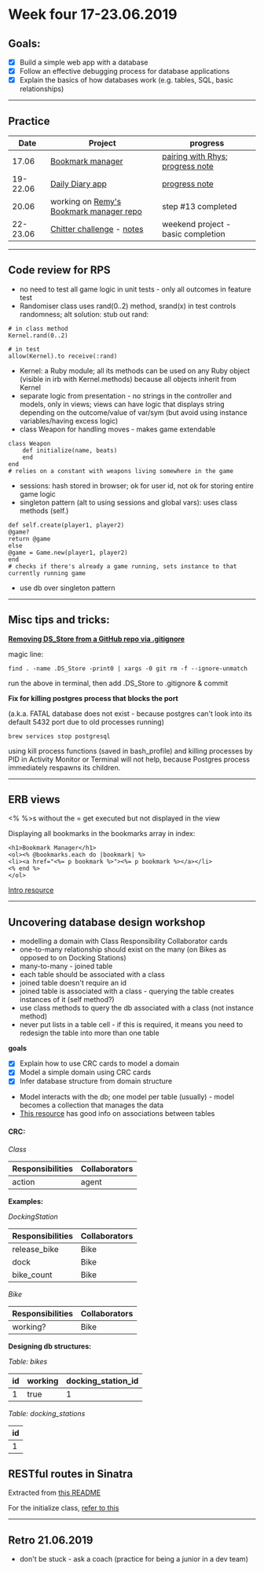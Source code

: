 # Week four 17-23.06.2019

## Goals:

- [x] Build a simple web app with a database
- [x] Follow an effective debugging process for database applications
- [x] Explain the basics of how databases work (e.g. tables, SQL, basic relationships)

---  

## Practice

Date | Project | progress
--- | --- | ---
17.06 | [Bookmark manager](https://github.com/aniasobo/bookmark-challenge) | [pairing with Rhys](https://github.com/aniasobo/portfolio/blob/master/feedback/feedback%20from%20Rhys.md); [progress note](https://github.com/aniasobo/portfolio/blob/master/challenges/bookmark-manager.md)
19-22.06 | [Daily Diary app](https://github.com/aniasobo/daily-diary-app) | [progress note](https://github.com/aniasobo/portfolio/blob/master/challenges/daily-diary.md) 
20.06 | working on [Remy's Bookmark manager repo](https://github.com/IndecentDolphin/bookmark_manager/) | step #13 completed
22-23.06 | [Chitter challenge](https://github.com/aniasobo/chitter-challenge) - [notes](https://github.com/aniasobo/portfolio/blob/master/challenges/chitter.md) | weekend project - basic completion

---  

## Code review for RPS  

- no need to test all game logic in unit tests - only all outcomes in feature test
- Randomiser class uses rand(0..2) method, srand(x) in test controls randomness; alt solution: stub out rand:

```
# in class method
Kernel.rand(0..2)

# in test
allow(Kernel).to receive(:rand)
```

- Kernel: a Ruby module; all its methods can be used on any Ruby object (visible in irb with Kernel.methods) because all objects inherit from Kernel
- separate logic from presentation - no strings in the controller and models, only in views; views can have logic that displays string depending on the outcome/value of var/sym (but avoid using instance variables/having excess logic)
- class Weapon for handling moves - makes game extendable

```
class Weapon
	def initialize(name, beats)
	end 
end
# relies on a constant with weapons living somewhere in the game
```

- sessions: hash stored in browser; ok for user id, not ok for storing entire game logic
- singleton pattern (alt to using sessions and global vars): uses class methods (self.)

```
def self.create(player1, player2)
@game?
return @game
else
@game = Game.new(player1, player2)
end
# checks if there's already a game running, sets instance to that currently running game
```

- use db over singleton pattern

---

## Misc tips and tricks:

**[Removing DS_Store from a GitHub repo via .gitignore](https://stackoverflow.com/questions/107701/how-can-i-remove-ds-store-files-from-a-git-repository)**

magic line:

```
find . -name .DS_Store -print0 | xargs -0 git rm -f --ignore-unmatch
```

run the above in terminal, then add .DS_Store to .gitignore & commit


**Fix for killing postgres process that blocks the port**

(a.k.a. FATAL database does not exist - because postgres can't look into its default 5432 port due to old processes running)

```
brew services stop postgresql
```

using kill process functions (saved in bash_profile) and killing processes by PID in Activity Monitor or Terminal will not help, because Postgres process immediately respawns its children.  

---

## ERB views

<% %>s without the = get executed but not displayed in the view

Displaying all bookmarks in the bookmarks array in index:

```
<h1>Bookmark Manager</h1>
<ol><% @bookmarks.each do |bookmark| %>
<li><a href="<%= p bookmark %>"><%= p bookmark %></a></li>
<% end %>
</ol>
```

[Intro resource](https://www.stuartellis.name/articles/erb/)


---

## Uncovering database design workshop

- modelling a domain with Class Responsibility Collaborator cards
- one-to-many relationship should exist on the many (on Bikes as opposed to on Docking Stations)
- many-to-many - joined table
- each table should be associated with a class
- joined table doesn't require an id
- joined table is associated with a class - querying the table creates instances of it (self method?)
- use class methods to query the db associated with a class (not instance method)
- never put lists in a table cell - if this is required, it means you need to redesign the table into more than one table

**goals**

- [x] Explain how to use CRC cards to model a domain
- [x] Model a simple domain using CRC cards
- [x] Infer database structure from domain structure

- Model interacts with the db; one model per table (usually) - model becomes a collection that manages the data
- [This resource](https://guides.rubyonrails.org/association_basics.html#the-types-of-associations) has good info on associations between tables


#### CRC:

_Class_  

| Responsibilities | Collaborators | 
| --- | --- | 
| action | agent |

**Examples:**  

_DockingStation_  

| Responsibilities | Collaborators | 
| --- | --- | 
| release_bike | Bike |
| dock | Bike |
| bike_count | Bike |


_Bike_  

| Responsibilities | Collaborators | 
| --- | --- | 
| working? | Bike |  

**Designing db structures:**

_Table: bikes_  

| id | working | docking_station_id |
| --- | --- | --- |
| 1 | true | 1 |


_Table: docking_stations_  

| id | 
| --- | 
| 1 | 


## RESTful routes in Sinatra

Extracted from [this README](https://learn.co/lessons/sinatra-restful-routes-readme)

For the initialize class, [refer to this](https://itnext.io/removing-argument-order-dependencies-c5e2482ba208)

---

## Retro 21.06.2019

- don't be stuck - ask a coach (practice for being a junior in a dev team)